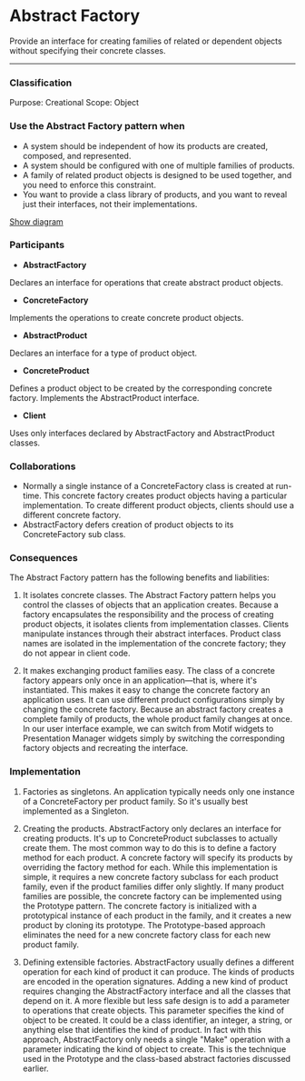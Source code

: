 # Abstract Factory

Provide an interface for creating families of related or dependent objects without specifying their concrete classes.

---

### Classification

Purpose: Creational
Scope: Object

### Use the Abstract Factory pattern when

- A system should be independent of how its products are created, composed, and represented.
- A system should be configured with one of multiple families of products.
- A family of related product objects is designed to be used together, and you need to enforce this constraint.
- You want to provide a class library of products, and you want to reveal just their interfaces, not their implementations.

[Show diagram](./abstract_factory.png)

### Participants

- __AbstractFactory__

Declares an interface for operations that create abstract product objects.

- __ConcreteFactory__

Implements the operations to create concrete product objects.


- __AbstractProduct__

Declares an interface for a type of product object.

- __ConcreteProduct__

Defines a product object to be created by the corresponding concrete factory.
Implements the AbstractProduct interface.

- __Client__

Uses only interfaces declared by AbstractFactory and AbstractProduct classes.

### Collaborations

- Normally a single instance of a ConcreteFactory class is created at run-time. This concrete factory creates product objects having a particular implementation. To create different product objects, clients should use a different concrete factory.
- AbstractFactory defers creation of product objects to its ConcreteFactory sub class.

### Consequences

The Abstract Factory pattern has the following benefits and liabilities:

1. It isolates concrete classes. The Abstract Factory pattern helps you control the classes of objects that an application creates. Because a factory encapsulates the responsibility and the process of creating product objects, it isolates clients from implementation classes. Clients manipulate instances through their abstract interfaces. Product class names are isolated in the implementation of the concrete factory; they do not appear in client code.

2. It makes exchanging product families easy. The class of a concrete factory appears only once in an application—that is, where it's instantiated. This makes it easy to change the concrete factory an application uses. It can use different product configurations simply by changing the concrete factory. Because an abstract factory creates a complete family of products, the whole product family changes at once. In our user interface example, we can switch from Motif widgets to Presentation Manager widgets simply by switching the corresponding factory objects and recreating the interface.

### Implementation

1. Factories as singletons. An application typically needs only one instance of a ConcreteFactory per product family. So it's usually best implemented as a Singleton.

2. Creating the products. AbstractFactory only declares an interface for creating products. It's up to ConcreteProduct subclasses to actually create them. The most common way to do this is to define a factory method for each product. A concrete factory will specify its products by overriding the factory method for each. While this implementation is simple, it requires a new concrete factory subclass for each product family, even if the product families differ only slightly.
If many product families are possible, the concrete factory can be implemented using the Prototype pattern. The concrete factory is initialized with a prototypical instance of each product in the family, and it creates a new product by cloning its prototype. The Prototype-based approach eliminates the need for a new concrete factory class for each new product family.

3. Defining extensible factories. AbstractFactory usually defines a different operation for each kind of product it can produce. The kinds of products are encoded in the operation signatures. Adding a new kind of product requires changing the AbstractFactory interface and all the classes that depend on it.
A more flexible but less safe design is to add a parameter to operations that create objects. This parameter specifies the kind of object to be created. It could be a class identifier, an integer, a string, or anything else that identifies the kind of product. In fact with this approach, AbstractFactory only needs a single "Make" operation with a parameter indicating the kind of object to create. This is the technique used in the Prototype and the class-based abstract factories discussed earlier.
